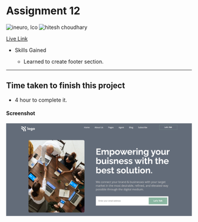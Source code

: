 # Assignment 12

![ineuro, lco](https://img.shields.io/badge/iNeuron-LCO-green)
![hitesh choudhary](https://img.shields.io/badge/Hitesh--Choudhary-Full--stack--JS--bootcamp-red)

[Live Link](https://fluffy-bonbon-747c0e.netlify.app/)

- Skills Gained

  - Learned to create footer section.

---

## Time taken to finish this project

- 4 hour to complete it.

#### Screenshot

![SCREENSHOT](./screenshot/screenshot.PNG)
